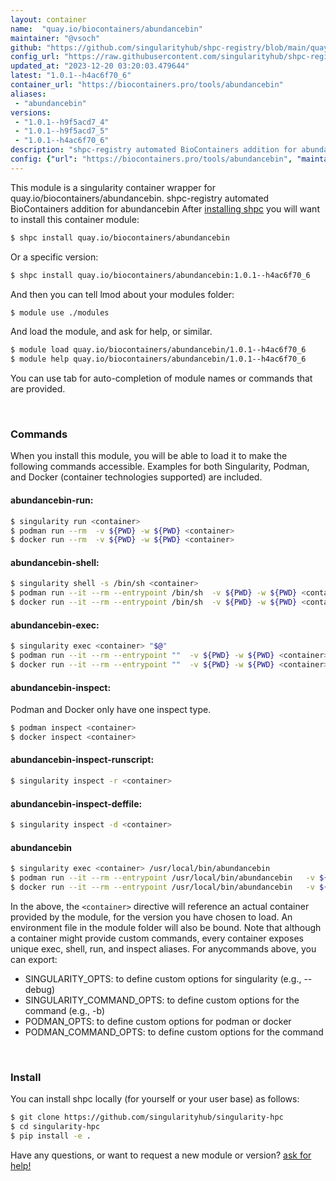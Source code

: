 ```yaml
---
layout: container
name:  "quay.io/biocontainers/abundancebin"
maintainer: "@vsoch"
github: "https://github.com/singularityhub/shpc-registry/blob/main/quay.io/biocontainers/abundancebin/container.yaml"
config_url: "https://raw.githubusercontent.com/singularityhub/shpc-registry/main/quay.io/biocontainers/abundancebin/container.yaml"
updated_at: "2023-12-20 03:20:03.479644"
latest: "1.0.1--h4ac6f70_6"
container_url: "https://biocontainers.pro/tools/abundancebin"
aliases:
 - "abundancebin"
versions:
 - "1.0.1--h9f5acd7_4"
 - "1.0.1--h9f5acd7_5"
 - "1.0.1--h4ac6f70_6"
description: "shpc-registry automated BioContainers addition for abundancebin"
config: {"url": "https://biocontainers.pro/tools/abundancebin", "maintainer": "@vsoch", "description": "shpc-registry automated BioContainers addition for abundancebin", "latest": {"1.0.1--h4ac6f70_6": "sha256:8bda624b6531d074a4ae6dbdf9352f888e5079dfecf3a5fe32a4af4f3c067ae7"}, "tags": {"1.0.1--h9f5acd7_4": "sha256:e76410ccbe886ff5c22e61568f392b8bcbd4f7afc05afd2b82dca10ce3569623", "1.0.1--h9f5acd7_5": "sha256:df5f713e91203566a88789a7ea9a600d92c57c6e9224a6753e02f1014ff7d231", "1.0.1--h4ac6f70_6": "sha256:8bda624b6531d074a4ae6dbdf9352f888e5079dfecf3a5fe32a4af4f3c067ae7"}, "docker": "quay.io/biocontainers/abundancebin", "aliases": {"abundancebin": "/usr/local/bin/abundancebin"}}
---
```


This module is a singularity container wrapper for quay.io/biocontainers/abundancebin.
shpc-registry automated BioContainers addition for abundancebin
After [installing shpc](#install) you will want to install this container module:


```bash
$ shpc install quay.io/biocontainers/abundancebin
```

Or a specific version:

```bash
$ shpc install quay.io/biocontainers/abundancebin:1.0.1--h4ac6f70_6
```

And then you can tell lmod about your modules folder:

```bash
$ module use ./modules
```

And load the module, and ask for help, or similar.

```bash
$ module load quay.io/biocontainers/abundancebin/1.0.1--h4ac6f70_6
$ module help quay.io/biocontainers/abundancebin/1.0.1--h4ac6f70_6
```

You can use tab for auto-completion of module names or commands that are provided.

<br>

### Commands

When you install this module, you will be able to load it to make the following commands accessible.
Examples for both Singularity, Podman, and Docker (container technologies supported) are included.

#### abundancebin-run:

```bash
$ singularity run <container>
$ podman run --rm  -v ${PWD} -w ${PWD} <container>
$ docker run --rm  -v ${PWD} -w ${PWD} <container>
```

#### abundancebin-shell:

```bash
$ singularity shell -s /bin/sh <container>
$ podman run --it --rm --entrypoint /bin/sh  -v ${PWD} -w ${PWD} <container>
$ docker run --it --rm --entrypoint /bin/sh  -v ${PWD} -w ${PWD} <container>
```

#### abundancebin-exec:

```bash
$ singularity exec <container> "$@"
$ podman run --it --rm --entrypoint ""  -v ${PWD} -w ${PWD} <container> "$@"
$ docker run --it --rm --entrypoint ""  -v ${PWD} -w ${PWD} <container> "$@"
```

#### abundancebin-inspect:

Podman and Docker only have one inspect type.

```bash
$ podman inspect <container>
$ docker inspect <container>
```

#### abundancebin-inspect-runscript:

```bash
$ singularity inspect -r <container>
```

#### abundancebin-inspect-deffile:

```bash
$ singularity inspect -d <container>
```


#### abundancebin

```bash
$ singularity exec <container> /usr/local/bin/abundancebin
$ podman run --it --rm --entrypoint /usr/local/bin/abundancebin   -v ${PWD} -w ${PWD} <container> -c " $@"
$ docker run --it --rm --entrypoint /usr/local/bin/abundancebin   -v ${PWD} -w ${PWD} <container> -c " $@"
```



In the above, the `<container>` directive will reference an actual container provided
by the module, for the version you have chosen to load. An environment file in the
module folder will also be bound. Note that although a container
might provide custom commands, every container exposes unique exec, shell, run, and
inspect aliases. For anycommands above, you can export:

 - SINGULARITY_OPTS: to define custom options for singularity (e.g., --debug)
 - SINGULARITY_COMMAND_OPTS: to define custom options for the command (e.g., -b)
 - PODMAN_OPTS: to define custom options for podman or docker
 - PODMAN_COMMAND_OPTS: to define custom options for the command

<br>

### Install

You can install shpc locally (for yourself or your user base) as follows:

```bash
$ git clone https://github.com/singularityhub/singularity-hpc
$ cd singularity-hpc
$ pip install -e .
```

Have any questions, or want to request a new module or version? [ask for help!](https://github.com/singularityhub/singularity-hpc/issues)